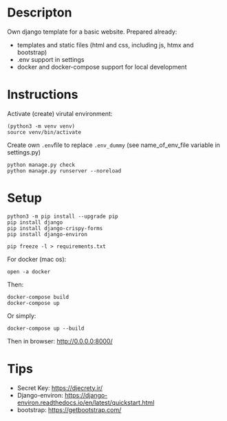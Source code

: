 
# Descripton

Own django template for a basic website. Prepared already:
- templates and static files (html and css, including js, htmx and bootstrap)
- .env support in settings 
- docker and docker-compose support for local development 

# Instructions

Activate (create) virutal environment:
```
(python3 -m venv venv)
source venv/bin/activate
```
Create own `.env`file to replace `.env_dummy` (see name_of_env_file variable in settings.py)

```
python manage.py check
python manage.py runserver --noreload 
```

# Setup 

```
python3 -m pip install --upgrade pip
pip install django
pip install django-crispy-forms
pip install django-environ

pip freeze -l > requirements.txt 
```

For docker (mac os):
```
open -a docker
```

Then:
```
docker-compose build
docker-compose up
```
Or simply:
```
docker-compose up --build
```
Then in browser: http://0.0.0.0:8000/

# Tips 
- Secret Key: https://djecrety.ir/
- Django-environ: https://django-environ.readthedocs.io/en/latest/quickstart.html
- bootstrap: https://getbootstrap.com/